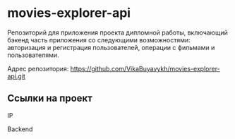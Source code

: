 # movies-explorer-api
Репозиторий для приложения проекта дипломной работы, включающий бэкенд часть приложения со следующими возможностями: авторизация и регистрация пользователей, операции с фильмами и пользователями.

Адрес репозитория: https://github.com/VikaBuyavykh/movies-explorer-api.git

## Ссылки на проект

IP 

Backend 
